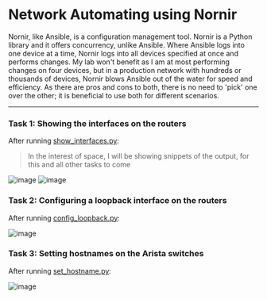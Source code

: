 # Network Automating using Nornir
Nornir, like Ansible, is a configuration management tool. Nornir is a Python library and it offers concurrency, unlike Ansible. 
Where Ansible logs into one device at a time, Nornir logs into all devices specified at once and performs changes.
My lab won't benefit as I am at most performing changes on four devices, but in a production network with hundreds or thousands of devices, Nornir blows Ansible out of the water for speed and efficiency.
As there are pros and cons to both, there is no need to 'pick' one over the other; it is beneficial to use both for different scenarios.

---------------------------------------------------------------
### Task 1: Showing the interfaces on the routers
After running [show_interfaces.py](https://github.com/joshchontw/NetworkAutomationSecurityLab/blob/main/Nornir/config_files/show_interfaces.py):
> In the interest of space, I will be showing snippets of the output, for this and all other tasks to come

![image](https://user-images.githubusercontent.com/81763406/144286978-63e997e2-06a9-4151-98d0-76232dc0e44e.png)
![image](https://user-images.githubusercontent.com/81763406/144287061-93b5c5a7-f021-49d9-a5ca-e3c2c2e8e864.png)

### Task 2: Configuring a loopback interface on the routers
After running [config_loopback.py](https://github.com/joshchontw/NetworkAutomationSecurityLab/blob/main/Nornir/config_files/config_loopback.py):

![image](https://user-images.githubusercontent.com/81763406/144287256-ce511f60-34a2-4178-8d51-f6af48feb03e.png)

### Task 3: Setting hostnames on the Arista switches
After running [set_hostname.py](https://github.com/joshchontw/NetworkAutomationSecurityLab/blob/main/Nornir/config_files/set_hostname.py):

![image](https://user-images.githubusercontent.com/81763406/144306256-1c4227ab-4c77-4777-aa07-092566236a56.png)


